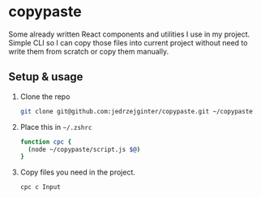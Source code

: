 # copypaste

Some already written React components and utilities I use in my project. Simple CLI so I can copy those files into current project without need to write them from scratch or copy them manually.

## Setup & usage

1. Clone the repo
    ```bash
    git clone git@github.com:jedrzejginter/copypaste.git ~/copypaste
    ```

2. Place this in `~/.zshrc`
    ```bash
    function cpc {
      (node ~/copypaste/script.js $@)
    }
    ```

3. Copy files you need in the project.
    ```bash
    cpc c Input
    ```
